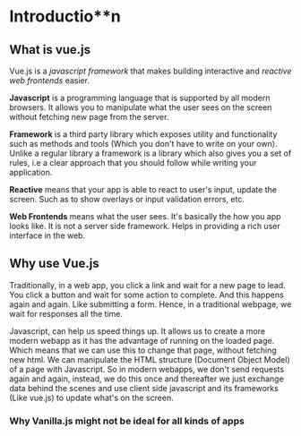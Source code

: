 # Introductio**n

## What is vue.js

Vue.js is a _javascript_ _framework_ that makes building interactive and _reactive_ _web frontends_ easier. 

**Javascript** is a programming language that is supported by all modern browsers. It allows you to manipulate what the user sees on the screen without fetching new page from the server.

**Framework** is a third party library which exposes utility and functionality such as methods and tools (Which you don't have to write on your own). Unlike a regular library a framework is a library which also gives you a set of rules, i.e a clear approach that you should follow while writing your application.

**Reactive** means that your app is able to react to user's input, update the screen. Such as to show overlays or input validation errors, etc.

**Web Frontends** means what the user sees. It's basically the how you app looks like. It is not a server side framework. Helps in providing a rich user interface in the web.

## Why use Vue.js

Traditionally, in a web app, you click a link and wait for a new page to lead. You click a button and wait for some action to complete. And this happens again and again. Like submitting a form. Hence, in a traditional webpage, we wait for responses all the time.

Javascript, can help us speed things up. It allows us to create a more modern webapp as it has the advantage of running on the loaded page. Which means that we can use this to change that page, without fetching new html. We can manipulate the HTML structure (Document Object Model) of a page with Javascript. So in modern webapps, we don't send requests again and again, instead, we do this once and thereafter we just exchange data behind the scenes and use client side javascript and its frameworks (Like vue.js) to update what's on the screen.

### Why Vanilla.js might not be ideal for all kinds of apps


